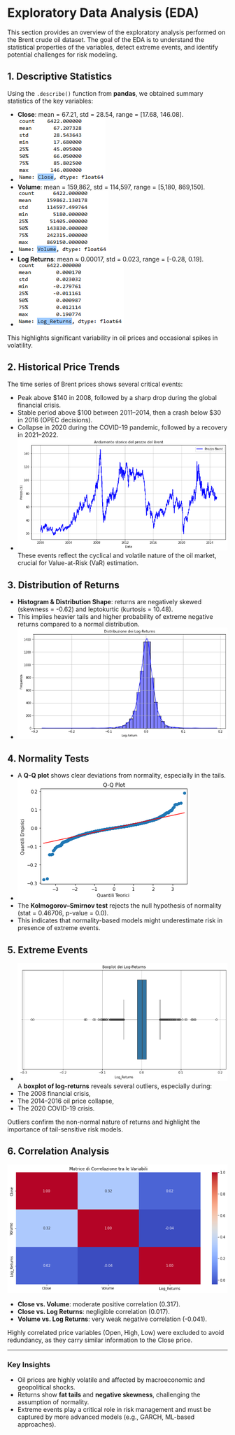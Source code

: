 # Exploratory Data Analysis (EDA)

This section provides an overview of the exploratory analysis performed on the Brent crude oil dataset. The goal of the EDA is to understand the statistical properties of the variables, detect extreme events, and identify potential challenges for risk modeling.

## 1. Descriptive Statistics
Using the `.describe()` function from **pandas**, we obtained summary statistics of the key variables:
- **Close**: mean = 67.21, std = 28.54, range = [17.68, 146.08].
- ![aaa](close_price_stat.png)
- **Volume**: mean = 159,862, std = 114,597, range = [5,180, 869,150].
- ![aaa](volume_exchanged_stats.png)
- **Log Returns**: mean ≈ 0.00017, std = 0.023, range = [-0.28, 0.19].
- ![aaa](log_returns_stats.png)

This highlights significant variability in oil prices and occasional spikes in volatility.

## 2. Historical Price Trends
The time series of Brent prices shows several critical events:
- Peak above $140 in 2008, followed by a sharp drop during the global financial crisis.
- Stable period above $100 between 2011–2014, then a crash below $30 in 2016 (OPEC decisions).
- Collapse in 2020 during the COVID-19 pandemic, followed by a recovery in 2021–2022.
-  ![aaa](close_price_timeseries.png)
These events reflect the cyclical and volatile nature of the oil market, crucial for Value-at-Risk (VaR) estimation.

## 3. Distribution of Returns
- **Histogram & Distribution Shape**: returns are negatively skewed (skewness = -0.62) and leptokurtic (kurtosis = 10.48).
- This implies heavier tails and higher probability of extreme negative returns compared to a normal distribution.
- ![aaa](log_distribution.png)

## 4. Normality Tests
- A **Q-Q plot** shows clear deviations from normality, especially in the tails.
-  ![aaa](qq_plot.png) 
- The **Kolmogorov–Smirnov test** rejects the null hypothesis of normality (stat = 0.46706, p-value = 0.0).  
- This indicates that normality-based models might underestimate risk in presence of extreme events.

## 5. Extreme Events
-  ![aaa](boxplot_log.png)
A **boxplot of log-returns** reveals several outliers, especially during:
- The 2008 financial crisis,
- The 2014–2016 oil price collapse,
- The 2020 COVID-19 crisis.

Outliers confirm the non-normal nature of returns and highlight the importance of tail-sensitive risk models.

## 6. Correlation Analysis
 ![aaa](correlation_matrix.png)
- **Close vs. Volume**: moderate positive correlation (0.317).
- **Close vs. Log Returns**: negligible correlation (0.017).
- **Volume vs. Log Returns**: very weak negative correlation (-0.041).

Highly correlated price variables (Open, High, Low) were excluded to avoid redundancy, as they carry similar information to the Close price.

---

### Key Insights
- Oil prices are highly volatile and affected by macroeconomic and geopolitical shocks.
- Returns show **fat tails** and **negative skewness**, challenging the assumption of normality.
- Extreme events play a critical role in risk management and must be captured by more advanced models (e.g., GARCH, ML-based approaches).


